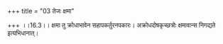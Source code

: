 +++
title = "03 तेजः क्षमा"

+++
।।16.3।। क्षमा तु क्रोधाभावेन सहापकर्तुरनपकारः। अक्रोधदोषकृच्छत्रोः
क्षमावान्स निगद्यते इत्यभिधानात्।
